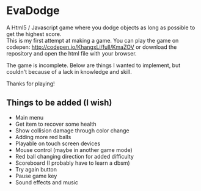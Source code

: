# EvaDodge
A Html5 / Javascript game where you dodge objects as long as possible to get the highest score.  
This is my first attempt at making a game. You can play the game on codepen: http://codepen.io/KhangxLi/full/KmaZOV or 
download the repository and open the html file with your browser.  

The game is incomplete. Below are things I wanted to implement, but couldn't because of a lack in knowledge and skill.

Thanks for playing!

## Things to be added (I wish)
+ Main menu
+ Get item to recover some health
+ Show collision damage through color change
+ Adding more red balls
+ Playable on touch screen devices
+ Mouse control (maybe in another game mode)
+ Red ball changing direction for added difficulty
+ Scoreboard (I probably have to learn a dbsm)
+ Try again button
+ Pause game key
+ Sound effects and music

